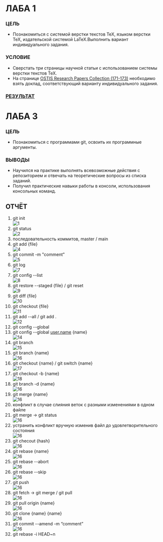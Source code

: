 # ЛАБА 1

### ЦЕЛЬ

- Познакомиться с системой верстки текстов TeX, языком верстки TeX, издательской системой LaTeX.Выполнить вариант индивидуального задания.

### УСЛОВИЕ

- Сверстать три страницы научной статьи с использованием системы верстки текстов TeX.
- На странице [OSTIS Research Papers Collection (171-173)](https://proc.ostis.net/proc/Proceedings%20OSTIS-2024.pdf) необходимо взять доклад, соответствующий варианту индивидуального задания.

### [РЕЗУЛЬТАТ](lab1/LAB1.pdf)

# ЛАБА 3
### ЦЕЛЬ

- Познакомиться с программами git, освоить их программные аргументы.

### ВЫВОДЫ

- Научился на практике выполнять всевозможные действия с репозиторием и отвечать на теоретические вопросы из списка заданий.
- Получил практические навыки работы в консоли, использования консольных команд.

## ОТЧЁТ
1. git init <br>![1](Screenshots/1.png)
2. git status <br>![2](Screenshots/2.png)
3. последовательность коммитов, master   /   main <br>
4. git add {file} <br>![4](Screenshots/3.png)
5. git commit -m "comment" <br>![5](Screenshots/4.png)
6. git log <br>![7](Screenshots/5.png)
7. git config --list <br>![8](Screenshots/6.png)
8. git restore --staged {file}   /   git reset <br>![9](Screenshots/7.png)
9. git diff {file} <br>![10](Screenshots/8.png)
10. git checkout {file} <br>![11](Screenshots/9.png)
11. git add --all   /   git add . <br>![12](Screenshots/10.png)
12. git config --global <br>
13. git config --global [user.name](http://user.name) {name} <br>![14](Screenshots/11.png)
14. git branch <br>![15](Screenshots/12.png)
15. git branch {name} <br>![16](Screenshots/13.png)
16. git checkout {name} / git switch {name} <br>![17](Screenshots/14.png)
17. git checkout -b {name} <br>![18](Screenshots/15.png)
18. git branch -d {name} <br>![16](Screenshots/16.png)
19. git merge {name} <br>![16](Screenshots/17.png)
20. конфликт в случае слияния веток с разными изменениями в одном файле <br>
21. git merge → git status <br>![16](Screenshots/18.png)
22. устранить конфликт вручную изменив файл до удовлетворительного состояния <br>![16](Screenshots/18.png)
23. git checout {hash} <br>![16](Screenshots/19.png)
24. git rebase {name} <br>![16](Screenshots/20.png)
25. git rebase --abort <br>![16](Screenshots/21.png)
26. git rebase --skip <br>![16](Screenshots/22.png)
27. git push <br>![16](Screenshots/23.png)
28. git fetch → git merge  /  git pull <br>![16](Screenshots/24.png)
29. git pull origin {name} <br>![16](Screenshots/25.png)
30. git clone {name} {name} <br>![16](Screenshots/26.png)
31. git commit --amend -m “comment” <br>![16](Screenshots/27.png)
32. git rebase -i HEAD~n <br>
